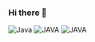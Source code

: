 ### Hi there 👋
![Java](https://img.shields.io/badge/Java-007396.svg?&style=for-the-badge&logo=Java&logoColor=white)
![JAVA](https://img.shields.io/badge/JAVA-007396.svg?&style=for-the-badge&logo=JAVA&logoColor=007396)
![JAVA](https://img.shields.io/badge/SpringBoot-#6DB33F.svg?&style=for-the-badge&logo=JAVA&logoColor=#6DB33F)



<!--
**junyoung-choe/junyoung-choe** is a ✨ _special_ ✨ repository because its `README.md` (this file) appears on your GitHub profile.

Here are some ideas to get you started:

- 🔭 I’m currently working on ...
- 🌱 I’m currently learning ...
- 👯 I’m looking to collaborate on ...
- 🤔 I’m looking for help with ...
- 💬 Ask me about ...
- 📫 How to reach me: ...
- 😄 Pronouns: ...
- ⚡ Fun fact: ...
-->
